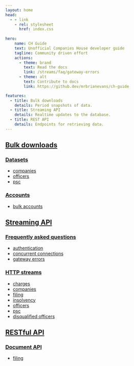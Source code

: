 ```yaml
---
layout: home
head:
  - - link
    - rel: stylesheet
      href: index.css
    
hero:
    name: CH Guide
    text: Unofficial Companies House developer guide
    tagline: Community driven effort
    actions:
      - theme: brand
        text: Read the docs
        link: /streams/faq/gateway-errors
      - theme: alt
        text: Contribute to docs
        link: https://github.dev/mrbrianevans/ch-guide

features:
  - title: Bulk downloads
    details: Period snapshots of data.
  - title: Streaming API
    details: Realtime updates to the database.
  - title: REST API
    details: Endpoints for retrieving data.
---
```


<div id="custom">

## [Bulk downloads](/bulk-data)

### [Datasets](/bulk-data/datasets)
- [companies](/bulk-data/datasets/companies)
- [officers](/bulk-data/datasets/officers)
- [psc](/bulk-data/datasets/psc)

### [Accounts](/bulk-data/accounts)
- [bulk accounts](/bulk-data/accounts/bulk-file)

## [Streaming API](/streams)
### [Frequently asked questions](/streams/faq)
- [authentication](/streams/faq/authentication)
- [concurrent connections](/streams/faq/concurrent-connections)
- [gateway errors](/streams/faq/gateway-errors)

### [HTTP streams](/streams/http-streams)
- [charges](/streams/http-streams/charges)
- [companies](/streams/http-streams/companies)
- [filing](/streams/http-streams/filing)
- [insolvency](/streams/http-streams/insolvency)
- [officers](/streams/http-streams/officers)
- [psc](/streams/http-streams/psc)
- [disqualified officers](/streams/http-streams/disqualified-officers)

## [RESTful API](/rest-api)

### [Document API](/rest-api/document-api)
- [filing](/rest-api/document-api/filing)


</div>
